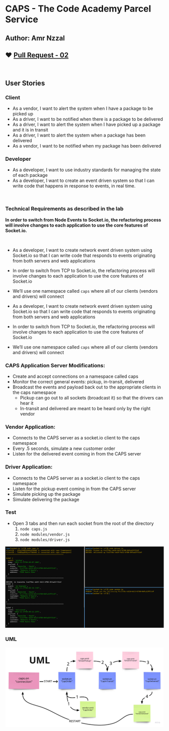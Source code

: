 # CAPS - The Code Academy Parcel Service

## Author: Amr Nzzal

## ♥ [Pull Request - 02](https://github.com/amr88nzzal/caps/pull/2)

<br/>

## User Stories

### Client

- As a vendor, I want to alert the system when I have a package to be picked up
- As a driver, I want to be notified when there is a package to be delivered
- As a driver, I want to alert the system when I have picked up a package and it is in transit
- As a driver, I want to alert the system when a package has been delivered
- As a vendor, I want to be notified when my package has been delivered

### Developer

- As a developer, I want to use industry standards for managing the state of each package
- As a developer, I want to create an event driven system so that I can write code that happens in response to events, in real time.

<br/>

### Technical Requirements as described in the lab

**In order to switch from Node Events to Socket.io, the refactoring process will involve changes to each application to use the core features of Socket.io.**

<br/>

- As a developer, I want to create network event driven system using Socket.io so that I can write code that responds to events originating from both servers and web applications
- In order to switch from TCP to Socket.io, the refactoring process will involve changes to each application to use the core features of Socket.io
- We’ll use one namespace called `caps` where all of our clients (vendors and drivers) will connect

- As a developer, I want to create network event driven system using Socket.io so that I can write code that responds to events originating from both servers and web applications
- In order to switch from TCP to Socket.io, the refactoring process will involve changes to each application to use the core features of Socket.io
- We’ll use one namespace called `caps` where all of our clients (vendors and drivers) will connect

### CAPS Application Server Modifications: 
- Create and accept connections on a namespace called caps
- Monitor the correct general events: pickup, in-transit, delivered
- Broadcast the events and payload back out to the appropriate clients in the caps namespace
  - Pickup can go out to all sockets (broadcast it) so that the drivers can hear it
  - In-transit and delivered are meant to be heard only by the right vendor

### Vendor Application:
- Connects to the CAPS server as a socket.io client to the caps namespace
- Every .5 seconds, simulate a new customer order
- Listen for the delivered event coming in from the CAPS server

### Driver Application:
- Connects to the CAPS server as a socket.io client to the caps namespace
- Listen for the pickup event coming in from the CAPS server
- Simulate picking up the package
- Simulate delivering the package

### Test

- Open 3 tabs and then run each socket from the root of the directory
  1. `node caps.js`
  2. `node modules/vendor.js`
  3. `node modules/driver.js` 

![test](./test12.png)

### UML

![UML](./uml-12.jpg)
